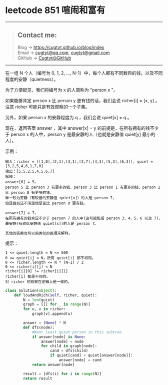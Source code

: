 # leetcode 851 喧闹和富有

---
> ## Contact me:
> Blog -> <https://cugtyt.github.io/blog/index>  
> Email -> <cugtyt@qq.com>, <cugtyt@gmail.com>  
> GitHub -> [Cugtyt@GitHub](https://github.com/Cugtyt)

---

在一组 N 个人（编号为 0, 1, 2, ..., N-1）中，每个人都有不同数目的钱，以及不同程度的安静（quietness）。

为了方便起见，我们将编号为 x 的人简称为 "person x "。

如果能够肯定 person x 比 person y 更有钱的话，我们会说 richer[i] = [x, y] 。注意 richer 可能只是有效观察的一个子集。

另外，如果 person x 的安静程度为 q ，我们会说 quiet[x] = q 。

现在，返回答案 answer ，其中 answer[x] = y 的前提是，在所有拥有的钱不少于 person x 的人中，person y 是最安静的人（也就是安静值 quiet[y] 最小的人）。

示例：

```
输入：richer = [[1,0],[2,1],[3,1],[3,7],[4,3],[5,3],[6,3]], quiet = [3,2,5,4,6,1,7,0]
输出：[5,5,2,5,4,5,6,7]
解释： 
answer[0] = 5，
person 5 比 person 3 有更多的钱，person 3 比 person 1 有更多的钱，person 1 比 person 0 有更多的钱。
唯一较为安静（有较低的安静值 quiet[x]）的人是 person 7，
但是目前还不清楚他是否比 person 0 更有钱。

answer[7] = 7，
在所有拥有的钱肯定不少于 person 7 的人中(这可能包括 person 3，4，5，6 以及 7)，
最安静(有较低安静值 quiet[x])的人是 person 7。

其他的答案也可以用类似的推理来解释。
```

提示：
```
1 <= quiet.length = N <= 500
0 <= quiet[i] < N，所有 quiet[i] 都不相同。
0 <= richer.length <= N * (N-1) / 2
0 <= richer[i][j] < N
richer[i][0] != richer[i][1]
richer[i] 都是不同的。
对 richer 的观察在逻辑上是一致的。
```

``` python
class Solution(object):
    def loudAndRich(self, richer, quiet):
        N = len(quiet)
        graph = [[] for _ in range(N)]
        for u, v in richer:
            graph[v].append(u)

        answer = [None] * N
        def dfs(node):
            #Want least quiet person in this subtree
            if answer[node] is None:
                answer[node] = node
                for child in graph[node]:
                    cand = dfs(child)
                    if quiet[cand] < quiet[answer[node]]:
                        answer[node] = cand
            return answer[node]

        result = [dfs(i) for i in range(N)]
        return result
```